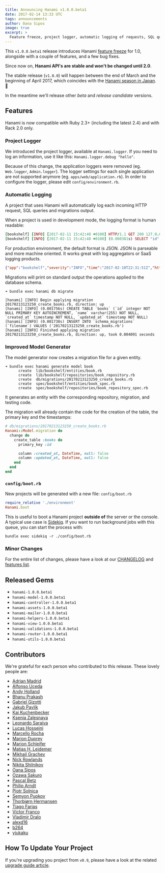 ```yaml
---
title: Announcing Hanami v1.0.0.beta1
date: 2017-02-14 13:33 UTC
tags: announcements
author: Oana Sipos
image: true
excerpt: >
  Feature freeze, project logger, automatic logging of requests, SQL queries, and migrations. Minor bug fixes.
---
```


This `v1.0.0.beta1` release introduces Hanami [feature freeze](https://en.wikipedia.org/wiki/Freeze_(software_engineering)) for 1.0, alongside with a couple of features, and a few bug fixes.

Since now on, **Hanami API's are stable and won't be changed until 2.0**.

The stable release (`v1.0.0`) will happen between the end of March and the beginning of April 2017, which coincides with the [Hanami season in Japan](http://www.japan-guide.com/sakura/). 🌸

In the meantime we'll release other _beta_ and _release candidate_ versions.

## Features

Hanami is now compatible with Ruby 2.3+ (including the latest 2.4) and with Rack 2.0 only.

### Project Logger

We introduced the project logger, available at `Hanami.logger`.
If you need to log an information, use it like this: `Hanami.logger.debug "hello"`.

Because of this change, the application loggers were removed (eg. `Web.logger`, `Admin.logger`).
The logger settings for each single application are not supported anymore (eg. `apps/web/application.rb`).
In order to configure the logger, please edit `config/environment.rb`.

### Automatic Logging

A project that uses Hanami will automatically log each incoming HTTP request, SQL queries and migrations output.

When a project is used in development mode, the logging format is human readable:

```ruby
[bookshelf] [INFO] [2017-02-11 15:42:48 +0100] HTTP/1.1 GET 200 127.0.0.1 /books/1  451 0.018576
[bookshelf] [INFO] [2017-02-11 15:42:48 +0100] (0.000381s) SELECT "id", "title", "created_at", "updated_at" FROM "books" WHERE ("book"."id" = '1') ORDER BY "books"."id"
```

For production environment, the default format is JSON.
JSON is parseable and more machine oriented. It works great with log aggregators or SaaS logging products.

```json
{"app":"bookshelf","severity":"INFO","time":"2017-02-10T22:31:51Z","http":"HTTP/1.1","verb":"GET","status":"200","ip":"127.0.0.1","path":"/books/1","query":"","length":"451","elapsed":0.000391478}
```

Migrations will print on standard output the operations applied to the database schema.

```shell
➜ bundle exec hanami db migrate

[hanami] [INFO] Begin applying migration 20170213123250_create_books.rb, direction: up
[hanami] [INFO] (0.001756s) CREATE TABLE `books` (`id` integer NOT NULL PRIMARY KEY AUTOINCREMENT, `name` varchar(255) NOT NULL, `created_at` timestamp NOT NULL, `updated_at` timestamp NOT NULL)
[hanami] [INFO] (0.001738s) INSERT INTO `schema_migrations` (`filename`) VALUES ('20170213123250_create_books.rb')
[hanami] [INFO] Finished applying migration 20170213123250_create_books.rb, direction: up, took 0.004091 seconds
```

### Improved Model Generator

The model generator now creates a migration file for a given entity.

```shell
➜ bundle exec hanami generate model book
      create  lib/bookshelf/entities/book.rb
      create  lib/bookshelf/repositories/book_repository.rb
      create  db/migrations/20170213123250_create_books.rb
      create  spec/bookshelf/entities/book_spec.rb
      create  spec/bookshelf/repositories/book_repository_spec.rb
```

It generates an entity with the corresponding repository, migration, and testing code.

The migration will already contain the code for the creation of the table, the primary key and the timestamps:

```ruby
# db/migrations/20170213123250_create_books.rb
Hanami::Model.migration do
  change do
    create_table :books do
      primary_key :id

      column :created_at, DateTime, null: false
      column :updated_at, DateTime, null: false
    end
  end
end
```

### `config/boot.rb`

New projects will be generated with a new file: `config/boot.rb`

```ruby
require_relative './environment'
Hanami.boot
```

This is useful to boot a Hanami project **outside of** the server or the console.
A typical use case is [Sidekiq](http://sidekiq.org). If you want to run background jobs with this queue, you can start the process with:

```shell
bundle exec sidekiq -r ./config/boot.rb
```

### Minor Changes

For the entire list of changes, please have a look at our [CHANGELOG](https://github.com/hanami/hanami/blob/master/CHANGELOG.md) and [features list](https://github.com/hanami/hanami/blob/master/FEATURES.md).

## Released Gems

  * `hanami-1.0.0.beta1`
  * `hanami-model-1.0.0.beta1`
  * `hamami-controller-1.0.0.beta1`
  * `hanami-assets-1.0.0.beta1`
  * `hanami-mailer-1.0.0.beta1`
  * `hanami-helpers-1.0.0.beta1`
  * `hanami-view-1.0.0.beta1`
  * `hanami-validations-1.0.0.beta1`
  * `hanami-router-1.0.0.beta1`
  * `hanami-utils-1.0.0.beta1`

## Contributors

We're grateful for each person who contributed to this release. These lovely people are:

* [Adrian Madrid](https://github.com/aemadrid)
* [Alfonso Uceda](https://github.com/AlfonsoUceda)
* [Andy Holland](https://github.com/AMHOL)
* [Bhanu Prakash](https://github.com/bhanuone)
* [Gabriel Gizotti](https://github.com/gizotti)
* [Jakub Pavlík](https://github.com/igneus)
* [Kai Kuchenbecker](https://github.com/kaikuchn)
* [Ksenia Zalesnaya](https://github.com/ksenia-zalesnaya)
* [Leonardo Saraiva](https://github.com/vyper)
* [Lucas Hosseini](https://github.com/beauby)
* [Marcello Rocha](https://github.com/mereghost)
* [Marion Duprey](https://github.com/TiteiKo)
* [Marion Schleifer](https://github.com/marionschleifer)
* [Matias H. Leidemer](https://github.com/matiasleidemer)
* [Mikhail Grachev](https://github.com/mgrachev)
* [Nick Rowlands](https://github.com/rowlando)
* [Nikita Shilnikov](https://github.com/flash-gordon)
* [Oana Sipos](https://github.com/oana-sipos)
* [Ozawa Sakuro](https://github.com/sakuro)
* [Pascal Betz](https://github.com/pascalbetz)
* [Philip Arndt](https://github.com/parndt)
* [Piotr Solnica](https://github.com/solnic)
* [Semyon Pupkov](https://github.com/artofhuman)
* [Thorbjørn Hermansen](https://github.com/thhermansen)
* [Tiago Farias](https://github.com/tiagofsilva)
* [Victor Franco](https://github.com/docStonehenge)
* [Vladimir Dralo](https://github.com/vladra)
* [alexd16](https://github.com/alexd16)
* [b264](https://github.com/b264)
* [yjukaku](https://github.com/yjukaku)

## How To Update Your Project

If you're upgrading you project from `v0.9`, please have a look at the related [upgrade guide article](/guides/upgrade-notes/v100beta1).
